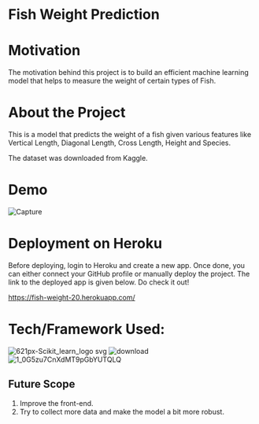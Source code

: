 # Fish Weight Prediction


# Motivation
The motivation behind this project is to build an efficient machine learning model that helps to measure the weight of certain types of Fish.

# About the Project
This is a model that predicts the weight of a fish given various features like Vertical Length, Diagonal Length, Cross Length, Height and Species. 

The dataset was downloaded from Kaggle.

# Demo
![Capture](https://user-images.githubusercontent.com/66258607/108721100-9ea9fb80-7547-11eb-964d-c27440789036.PNG)

# Deployment on Heroku
Before deploying, login to Heroku and create a new app. Once done, you can either connect your GitHub profile or manually deploy
the project.
The link to the deployed app is given below. Do check it out!

https://fish-weight-20.herokuapp.com/

# Tech/Framework Used:
![621px-Scikit_learn_logo svg](https://user-images.githubusercontent.com/66258607/108722808-8d61ee80-7549-11eb-8aa6-5dbda723dc1d.png)
![download](https://user-images.githubusercontent.com/66258607/108722965-b71b1580-7549-11eb-9e14-1816a16ee812.png)
![1_0G5zu7CnXdMT9pGbYUTQLQ](https://user-images.githubusercontent.com/66258607/108723090-e16cd300-7549-11eb-9c31-a57401b5acec.png)

## Future Scope
1. Improve the front-end.
2. Try to collect more data and make the model a bit more robust.




